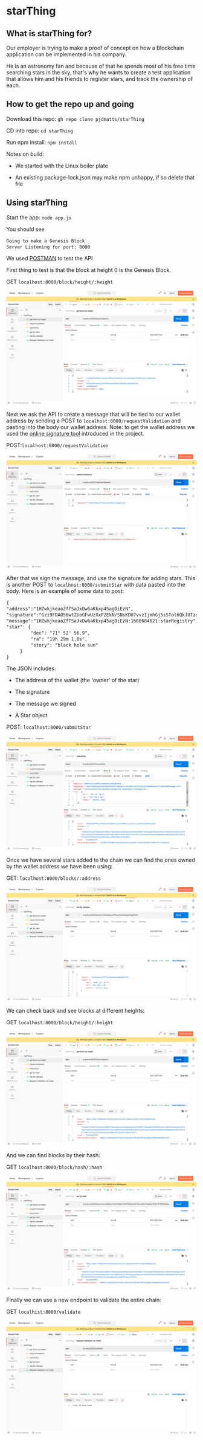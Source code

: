 # starThing

## What is starThing for?

Our employer is trying to make a proof of concept on how a Blockchain application can be implemented in his company.

He is an astronomy fan and because of that he spends most of his free time searching stars in the sky, that's why he wants to create a test application that allows him and his friends to register stars, and track the ownership of each.

## How to get the repo up and going

Download this repo: ```gh repo clone pjdmatts/starThing```

CD into repo: ```cd starThing```

Run npm install: ```npm install```

Notes on build: 

- We started with the Linux boiler plate

- An existing package-lock.json may make npm unhappy, if so delete that file

## Using starThing

Start the app: ```node app.js```

You should see 

```
Going to make a Genesis Block
Server Listening for port: 8000
```

We used [POSTMAN](https://www.postman.com/) to test the API

First thing to test is that the block at height 0 is the Genesis Block. 

GET ```localhost:8000/block/height/:height```

![](images/block_by_height.png?raw=true)

Next we ask the API to create a message that will be tied to our wallet address by sending a POST to ```localhost:8000/requestValidation``` and pasting into the body our wallet address. Note: to get the wallet address we used the [online signature tool](https://reinproject.org/bitcoin-signature-tool/#sign) introduced in the project.

POST:```localhost:8000/requestValidation```

![](images/request_validation.png?raw=true)

After that we sign the message, and use the signature for adding stars. This is another POST to ```localhost:8000/submitStar``` with data pasted into the body. Here is an example of some data to post:

```
{
"address":"1HZwkjkeaoZfTSaJxDw6aKkxp45agDiEzN",
"signature":"Gzi9FDAO56wtZUoGFwUzXxPZEkN/SNsKDU7vvzIjmhGj5sSTol6QkJUTzoRkNMvrUU4F9JNB9OfRBYrAqgN/VTU=",
"message":"1HZwkjkeaoZfTSaJxDw6aKkxp45agDiEzN:1660684621:starRegistry",
"star": {
         "dec": "71° 52' 56.9",
         "ra": "19h 29m 1.0s",
         "story": "black hole sun"
     }
}
```

The JSON includes:

- The address of the wallet (the 'owner' of the star)

- The signature

- The message we signed

- A Star object

POST: ```localhost:8000/submitStar```

![](images/submit_star1.png?raw=true)

Once we have several stars added to the chain we can find the ones owned by the wallet address we have been using:

GET: ```localhost:8000/blocks/:address```

![](images/stars_owned.png?raw=true)

We can check back and see blocks at different heights:

GET ```localhost:8000/block/height/:height```

![](images/block_by_height4.png?raw=true)

And we can find blocks by their hash:

GET ```localhost:8000/block/hash/:hash```

![](images/block_by_hash.png?raw=true)

Finally we can use a new endpoint to validate the entire chain:

GET ```localhist:8000/validate```

![](images/validate_chain.png?raw=true)




